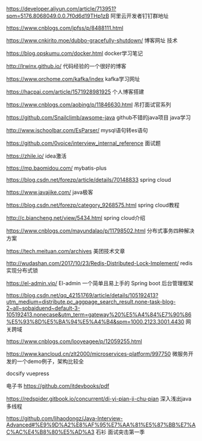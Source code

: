 https://developer.aliyun.com/article/713951?spm=5176.8068049.0.0.7f0d6d19THp1zB 阿里云开发者钉钉群地址

https://www.cnblogs.com/jpfss/p/8488111.html   

https://www.cnkirito.moe/dubbo-gracefully-shutdown/    博客网址 技术

https://blog.opskumu.com/docker.html   docker学习笔记

http://lrwinx.github.io/   代码经验的一个很好的博客

https://www.orchome.com/kafka/index   kafka学习网址

https://hacpai.com/article/1571928981925  个人博客搭建

https://www.cnblogs.com/aobing/p/11846630.html  吊打面试官系列

https://github.com/Snailclimb/awsome-java    github不错的java项目  java学习

http://www.ischoolbar.com/EsParser/    mysql语句转es语句

https://github.com/0voice/interview_internal_reference   面试题

https://zhile.io/				idea激活

https://mp.baomidou.com/    mybatis-plus

https://blog.csdn.net/forezp/article/details/70148833   spring cloud

https://www.javajike.com/    java极客

https://blog.csdn.net/forezp/category_9268575.html   spring cloud教程

http://c.biancheng.net/view/5434.html   spring cloud介绍

https://www.cnblogs.com/mayundalao/p/11798502.html   分布式事务四种解决方案

https://tech.meituan.com/archives  美团技术文章

http://wudashan.com/2017/10/23/Redis-Distributed-Lock-Implement/   redis实现分布式锁

https://el-admin.vip/   El-admin 一个简单且易上手的 Spring boot 后台管理框架

https://blog.csdn.net/qq_42151769/article/details/105192413?utm_medium=distribute.pc_aggpage_search_result.none-task-blog-2~all~sobaiduend~default-3-105192413.nonecase&utm_term=gateway%20%E5%A4%84%E7%90%86%E5%93%8D%E5%BA%94%E5%A4%B4&spm=1000.2123.3001.4430   网关跨域



https://www.cnblogs.com/looyeagee/p/12059255.html



https://www.kancloud.cn/zlt2000/microservices-platform/997750  微服务开发的一个demo例子，架构比较全

docsify  vuepress 

电子书  https://github.com/itdevbooks/pdf

https://redspider.gitbook.io/concurrent/di-yi-pian-ji-chu-pian   深入浅出java多线程

https://github.com/lihaodongz/Java-Interview-Advanced#%E9%9D%A2%E8%AF%95%E7%AA%81%E5%87%BB%E7%AC%AC%E4%B8%80%E5%AD%A3   石衫 面试突击第一季